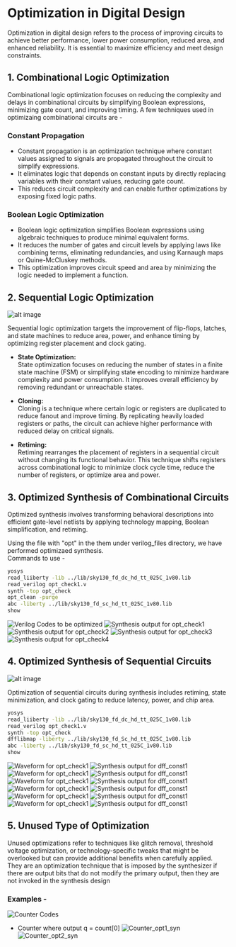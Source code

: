 # Optimization in Digital Design
Optimization in digital design refers to the process of improving circuits to achieve better performance, lower power consumption, reduced area, and enhanced reliability. It is essential to maximize efficiency and meet design constraints.


## 1. Combinational Logic Optimization

Combinational logic optimization focuses on reducing the complexity and delays in combinational circuits by simplifying Boolean expressions, minimizing gate count, and improving timing. A few techniques used in optimizaing combinational circuits are - 

### Constant Propagation

- Constant propagation is an optimization technique where constant values assigned to signals are propagated throughout the circuit to simplify expressions.
- It eliminates logic that depends on constant inputs by directly replacing variables with their constant values, reducing gate count.
- This reduces circuit complexity and can enable further optimizations by exposing fixed logic paths.


### Boolean Logic Optimization

- Boolean logic optimization simplifies Boolean expressions using algebraic techniques to produce minimal equivalent forms.
- It reduces the number of gates and circuit levels by applying laws like combining terms, eliminating redundancies, and using Karnaugh maps or Quine-McCluskey methods.
- This optimization improves circuit speed and area by minimizing the logic needed to implement a function.

## 2. Sequential Logic Optimization

![alt image](images/sequential-logic-opt.jpg)

Sequential logic optimization targets the improvement of flip-flops, latches, and state machines to reduce area, power, and enhance timing by optimizing register placement and clock gating.

- **State Optimization:**  
  State optimization focuses on reducing the number of states in a finite state machine (FSM) or simplifying state encoding to minimize hardware complexity and power consumption. It improves overall efficiency by removing redundant or unreachable states.

- **Cloning:**  
  Cloning is a technique where certain logic or registers are duplicated to reduce fanout and improve timing. By replicating heavily loaded registers or paths, the circuit can achieve higher performance with reduced delay on critical signals.

- **Retiming:**  
  Retiming rearranges the placement of registers in a sequential circuit without changing its functional behavior. This technique shifts registers across combinational logic to minimize clock cycle time, reduce the number of registers, or optimize area and power.

## 3. Optimized Synthesis of Combinational Circuits

Optimized synthesis involves transforming behavioral descriptions into efficient gate-level netlists by applying technology mapping, Boolean simplification, and retiming.

Using the file with "opt" in the them under verilog_files directory, we have performed optimizaed synthesis. \
Commands to use - 

```bash
yosys
read_liiberty -lib ../lib/sky130_fd_dc_hd_tt_025C_1v80.lib
read_verilog opt_check1.v
synth -top opt_check
opt_clean -purge
abc -liberty ../lib/sky130_fd_sc_hd_tt_025C_1v80.lib
show 
```

![Verilog Codes to be optimized](images/combinational%20optimization%20codes.png)
![Synthesis output for opt_check1](images/opt_check_syn.png)
![Synthesis output for opt_check2](images/opt_check2_syn.png)
![Synthesis output for opt_check3](images/opt_check3_syn.png)
![Synthesis output for opt_check4](images/opt_check4_syn.png)

## 4. Optimized Synthesis of Sequential Circuits

![alt image](images/opt-synth-sequential.jpg)

Optimization of sequential circuits during synthesis includes retiming, state minimization, and clock gating to reduce latency, power, and chip area.

```bash
yosys
read_liiberty -lib ../lib/sky130_fd_dc_hd_tt_025C_1v80.lib
read_verilog opt_check1.v
synth -top opt_check
dfflibmap -liberty ../lib/sky130_fd_Sc_hd_tt_025C_1v80.lib
abc -liberty ../lib/sky130_fd_sc_hd_tt_025C_1v80.lib
show 
```


![Waveform for opt_check1](images/dff_const1_waveform.png)
![Synthesis output for dff_const1](images/dff_const1_syn.png)
![Waveform for opt_check1](images/dff_const1_waveform.png)
![Synthesis output for dff_const1](images/dff_const1_syn.png)
![Waveform for opt_check1](images/dff_const2_waveform.png)
![Synthesis output for dff_const1](images/dff_const2_syn.png)
![Waveform for opt_check1](images/dff_const3_waveform.png)
![Synthesis output for dff_const1](images/dff_const3_syn.png)
![Waveform for opt_check1](images/dff_const4_waveform.png)
![Synthesis output for dff_const1](images/dff_const4_syn.png)
![Waveform for opt_check1](images/dff_const5_waveform.png)
![Synthesis output for dff_const1](images/dff_const5_syn.png)


## 5. Unused Type of Optimization
Unused optimizations refer to techniques like glitch removal, threshold voltage optimization, or technology-specific tweaks that might be overlooked but can provide additional benefits when carefully applied.\
They are an optimization technique that is imposed by the synthesizer if there are output bits that do not modify the primary output, then they are not invoked in the synthesis design 

### Examples - 
![Counter Codes](images/Counter_codes.png)
- Counter where output q = count[0]
![Counter_opt1_syn](images/counter_opt1_syn.png)
![Counter_opt2_syn](images/counter_opt2_syn.png)



